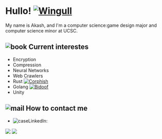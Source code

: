 # Hullo! [![Wingull](https://img.pokemondb.net/sprites/black-white/anim/normal/wingull.gif)](https://pokemondb.net/sprites/wingull)

My name is Akash, and I'm a computer science:game design major and computer science minor at UCSC.

## ![book](https://github.com/msikma/pokesprite/blob/master/items/key-item/sonias-book.png) Current interestes
- Encryption
- Compression
- Neural Networks
- Web Crawlers
- Rust [![Corphish](https://img.pokemondb.net/sprites/black-white/anim/normal/corphish.gif)](https://pokemondb.net/pokedex/corphish)
- Golang [![Bidoof](https://img.pokemondb.net/sprites/black-white/anim/normal/bidoof-f.gif)](https://pokemondb.net/pokedex/bidoof) 
- Unity

## ![mail](https://github.com/msikma/pokesprite/blob/master/items/mail/reply-mail.png) How to contact me
- ![case](https://github.com/msikma/pokesprite/blob/master/items/key-item/travel-trunk--silver.png)LinkedIn: 
<img align = "center" src = "https://github-readme-stats.vercel.app/api?username=RedInJapanese&show_icons=true&theme=react&layout=compact" />

<img align = "center" src = "https://github-readme-stats.vercel.app/api/top-langs/?username=RedInJapanese&exclude_repo=ASDF&hide=javascript,ruby,html,css,makefile&layout=compact&theme=react"/>
